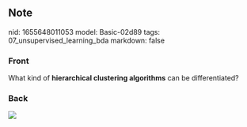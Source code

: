 ## Note
nid: 1655648011053
model: Basic-02d89
tags: 07_unsupervised_learning_bda
markdown: false

### Front
What kind of <b>hierarchical clustering algorithms</b> can be differentiated?

### Back
<img src="paste-4aed158e90e876cd646dc992228c424f6e7bfec5.jpg">

